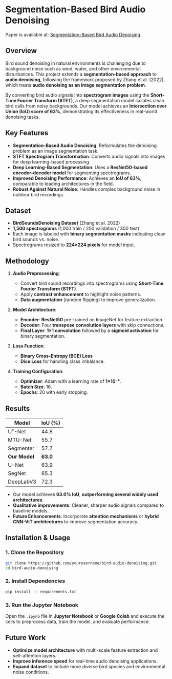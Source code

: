 # **Segmentation-Based Bird Audio Denoising**

Paper is available at: [Segmentation-Based Bird Audio Denoising](https://www.researchgate.net/publication/387187819_Segmentation-Based_Bird_Audio_Denoising)

## **Overview**
Bird sound denoising in natural environments is challenging due to background noise such as wind, water, and other environmental disturbances. This project extends a **segmentation-based approach** to **audio denoising**, following the framework proposed by Zhang et al. (2022), which treats **audio denoising as an image segmentation problem**.

By converting bird audio signals into **spectrogram images** using the **Short-Time Fourier Transform (STFT)**, a deep segmentation model isolates clean bird calls from noisy backgrounds. Our model achieves an **Intersection over Union (IoU) score of 63%**, demonstrating its effectiveness in real-world denoising tasks.

## **Key Features**
- **Segmentation-Based Audio Denoising**: Reformulates the denoising problem as an image segmentation task.
- **STFT Spectrogram Transformation**: Converts audio signals into images for deep learning-based processing.
- **Deep Learning-Based Segmentation**: Uses a **ResNet50-based encoder-decoder model** for segmenting spectrograms.
- **Improved Denoising Performance**: Achieves an **IoU of 63%**, comparable to leading architectures in the field.
- **Robust Against Natural Noise**: Handles complex background noise in outdoor bird recordings.

## **Dataset**
- **BirdSoundsDenoising Dataset** (Zhang et al. 2022)
- **1,500 spectrograms** (1,000 train / 200 validation / 300 test)
- Each image is labeled with **binary segmentation masks** indicating clean bird sounds vs. noise.
- Spectrograms resized to **224×224 pixels** for model input.

## **Methodology**
1. **Audio Preprocessing**:
   - Convert bird sound recordings into spectrograms using **Short-Time Fourier Transform (STFT)**.
   - Apply **contrast enhancement** to highlight noise patterns.
   - **Data augmentation** (random flipping) to improve generalization.

2. **Model Architecture**:
   - **Encoder**: **ResNet50** pre-trained on ImageNet for feature extraction.
   - **Decoder**: Four **transpose convolution layers** with skip connections.
   - **Final Layer**: **1×1 convolution** followed by a **sigmoid activation** for binary segmentation.

3. **Loss Function**:
   - **Binary Cross-Entropy (BCE) Loss**
   - **Dice Loss** for handling class imbalance.

4. **Training Configuration**:
   - **Optimizer**: Adam with a learning rate of **1×10⁻⁴**.
   - **Batch Size**: 16.
   - **Epochs**: 20 with early stopping.

## **Results**
| Model        | IoU (%) |
|-------------|--------|
| U²-Net      | 44.8   |
| MTU-Net     | 55.7   |
| Segmenter   | 57.7   |
| **Our Model**  | **63.0**  |
| U-Net       | 63.9   |
| SegNet      | 65.3   |
| DeepLabV3   | 72.3   |

- Our model achieves **63.0% IoU**, **outperforming several widely used architectures**.
- **Qualitative improvements**: Cleaner, sharper audio signals compared to baseline models.
- **Future Enhancements**: Incorporate **attention mechanisms** or **hybrid CNN-ViT architectures** to improve segmentation accuracy.

## **Installation & Usage**
### **1. Clone the Repository**
```bash
git clone https://github.com/yourusername/bird-audio-denoising.git
cd bird-audio-denoising
```

### **2. Install Dependencies**
```bash
pip install -r requirements.txt
```

### **3. Run the Jupyter Notebook**
Open the `.ipynb` file in **Jupyter Notebook** or **Google Colab** and execute the cells to preprocess data, train the model, and evaluate performance.

## **Future Work**
- **Optimize model architecture** with multi-scale feature extraction and self-attention layers.
- **Improve inference speed** for real-time audio denoising applications.
- **Expand dataset** to include more diverse bird species and environmental noise conditions.
